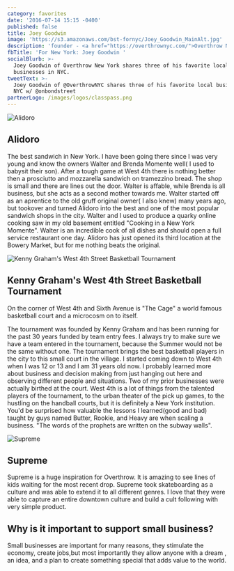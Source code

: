```yaml
---
category: favorites
date: '2016-07-14 15:15 -0400'
published: false
title: Joey Goodwin
image: 'https://s3.amazonaws.com/bst-fornyc/Joey_Goodwin_MainAlt.jpg'
description: 'founder - <a href="https://overthrownyc.com/">Overthrow New York</a>'
fbTitle: 'For New York: Joey Goodwin '
socialBlurb: >-
  Joey Goodwin of Overthrow New York shares three of his favorite local
  businesses in NYC.
tweetText: >-
  Joey Goodwin of @OverthrowNYC shares three of his favorite local businesses in
  NYC w/ @onbondstreet
partnerLogo: /images/logos/classpass.png
---
```

![Alidoro](https://s3.amazonaws.com/bst-fornyc/Joey_Goodwin_Alidoro.jpg)
## Alidoro
The best sandwich in New York. I have been going there since I was very young and know the owners Walter and Brenda Momente well( I used to babysit their son). After a tough game at West 4th there is nothing better then a  prosciutto and mozzarella sandwich on tramezzino bread. The shop is small and there are lines out the door. Walter is affable, while Brenda is all business, but she acts as a second mother towards me. Walter started off as an aprentice to the old gruff original owner( I also knew) many years ago, but tookover and turned Alidoro into the best and one of the most popular sandwich shops in the city. Walter and I used to produce a quarky online cooking saw in my old basement entitled "Cooking in a New York Momente". Walter is an incredible cook of all dishes and should open a full service restaurant one day. Alidoro has just opened its third location at the Bowery Market, but for me nothing beats the original. 

![Kenny Graham's West 4th Street Basketball Tournament](https://s3.amazonaws.com/bst-fornyc/Joey_WestFourth.jpg)
## Kenny Graham's West 4th Street Basketball Tournament
On the corner of West 4th and Sixth Avenue is "The Cage" a world famous basketball court and a microcosm on to itself.

The tournament was founded by Kenny Graham and has been running for the past 30 years funded by team entry fees. I always try to make sure we have a team entered in the tournament, because the Summer would not be the same without one. The tournament brings the best basketball players in the city to this small court in the village. I started coming down to West 4th when I was 12 or 13 and I am 31 years old now. I probably learned more about business and decision making from just hanging out here and observing different people and situations. Two of my prior businesses were actually birthed at the court. West 4th is a lot of things from the talented players of the tournament, to the urban theater of the pick up games, to the hustling on the handball courts, but it is definitely a New York institution. You'd be surprised how valuable the lessons I learned(good and bad) taught by guys named Butter, Rookie, and Heavy are when scaling a business. "The words of the prophets are written on the subway walls". 

![Supreme](https://s3.amazonaws.com/bst-fornyc/Joey_Goodwin_Supreme.jpg)
## Supreme 
Supreme is a huge inspiration for Overthrow. It is amazing to see lines of kids waiting for the most recent drop. Supreme took skateboarding as a culture and was able to extend it to all different genres. I love that they were able to capture an entire downtown culture and build a cult following with very simple product.

## Why is it important to support small business?
Small businesses are important for many reasons, they stimulate the economy, create jobs,but most importantly they allow anyone with a dream , an idea, and a plan to create something special that adds value to the world.